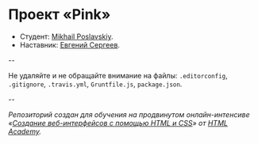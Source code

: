 # Проект «Pink»

* Студент: [Mikhail Poslavskiy](https://htmlacademy.ru/profile/id344).
* Наставник: [Евгений Сергеев](https://htmlacademy.ru/profile/id18983).

--

Не удаляйте и не обращайте внимание на файлы: `.editorconfig`, `.gitignore`, `.travis.yml`, `Gruntfile.js`, `package.json`.

--

_Репозиторий создан для обучения на продвинутом онлайн-интенсиве «[Создание веб-интерфейсов с помощью HTML и CSS](https://htmlacademy.ru/advanced_intensive)» от [HTML Academy](https://htmlacademy.ru)._
